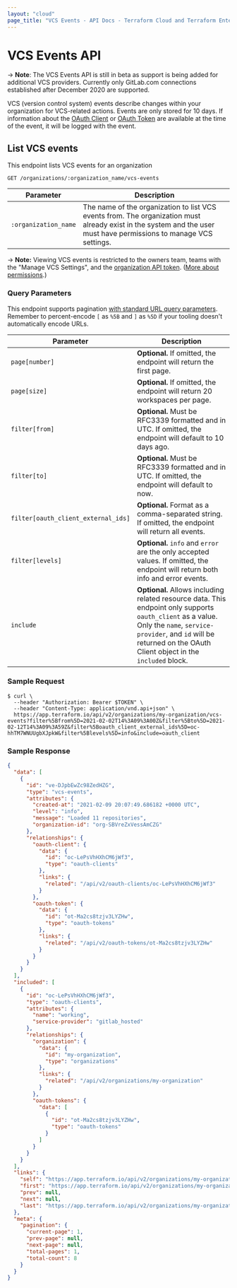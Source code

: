 ```yaml
---
layout: "cloud"
page_title: "VCS Events - API Docs - Terraform Cloud and Terraform Enterprise"
---
```


# VCS Events API

-> **Note**: The VCS Events API is still in beta as support is being added for additional VCS providers. Currently only GitLab.com connections established after December 2020 are supported.

VCS (version control system) events describe changes within your organization for VCS-related actions. Events are only stored for 10 days. If information about the [OAuth Client](./oauth-clients.html) or [OAuth Token](./oauth-tokens.html) are available at the time of the event, it will be logged with the event.

## List VCS events

This endpoint lists VCS events for an organization

`GET /organizations/:organization_name/vcs-events`

Parameter            | Description
-------------------- | ------------
`:organization_name` | The name of the organization to list VCS events from. The organization must already exist in the system and the user must have permissions to manage VCS settings.

-> **Note:** Viewing VCS events is restricted to the owners team, teams with the "Manage VCS Settings", and the [organization API token](../users-teams-organizations/api-tokens.html#organization-api-tokens). ([More about permissions](../users-teams-organizations/permissions.html).)

### Query Parameters

This endpoint supports pagination [with standard URL query parameters](./index.html#query-parameters). Remember to percent-encode `[` as `%5B` and `]` as `%5D` if your tooling doesn't automatically encode URLs.

Parameter      | Description
---------------|------------
`page[number]`                      | **Optional.** If omitted, the endpoint will return the first page.
`page[size]`                        | **Optional.** If omitted, the endpoint will return 20 workspaces per page.
`filter[from]`                      | **Optional.** Must be RFC3339 formatted and in UTC. If omitted, the endpoint will default to 10 days ago.
`filter[to]`                        | **Optional.** Must be RFC3339 formatted and in UTC. If omitted, the endpoint will default to now.
`filter[oauth_client_external_ids]` | **Optional.** Format as a comma-separated string. If omitted, the endpoint will return all events.
`filter[levels]`                    | **Optional.** `info` and `error` are the only accepted values. If omitted, the endpoint will return both info and error events.
`include`                           | **Optional.** Allows including related resource data. This endpoint only supports `oauth_client` as a value. Only the `name`, `service-provider`, and `id` will be returned on the OAuth Client object in the `included` block.

### Sample Request

```shell
$ curl \
  --header "Authorization: Bearer $TOKEN" \
  --header "Content-Type: application/vnd.api+json" \
  https://app.terraform.io/api/v2/organizations/my-organization/vcs-events?filter%5Bfrom%5D=2021-02-02T14%3A09%3A00Z&filter%5Bto%5D=2021-02-12T14%3A09%3A59Z&filter%5Boauth_client_external_ids%5D=oc-hhTM7WNUUgbXJpkW&filter%5Blevels%5D=info&include=oauth_client
```

### Sample Response

```json
{
  "data": [
    {
      "id": "ve-DJpbEwZc98ZedHZG",
      "type": "vcs-events",
      "attributes": {
        "created-at": "2021-02-09 20:07:49.686182 +0000 UTC",
        "level": "info",
        "message": "Loaded 11 repositories",
        "organization-id": "org-SBVreZxVessAmCZG"
      },
      "relationships": {
        "oauth-client": {
          "data": {
            "id": "oc-LePsVhHXhCM6jWf3",
            "type": "oauth-clients"
          },
          "links": {
            "related": "/api/v2/oauth-clients/oc-LePsVhHXhCM6jWf3"
          }
        },
        "oauth-token": {
          "data": {
            "id": "ot-Ma2cs8tzjv3LYZHw",
            "type": "oauth-tokens"
          },
          "links": {
            "related": "/api/v2/oauth-tokens/ot-Ma2cs8tzjv3LYZHw"
          }
        }
      }
    }
  ],
  "included": [
    {
      "id": "oc-LePsVhHXhCM6jWf3",
      "type": "oauth-clients",
      "attributes": {
        "name": "working",
        "service-provider": "gitlab_hosted"
      },
      "relationships": {
        "organization": {
          "data": {
            "id": "my-organization",
            "type": "organizations"
          },
          "links": {
            "related": "/api/v2/organizations/my-organization"
          }
        },
        "oauth-tokens": {
          "data": [
            {
              "id": "ot-Ma2cs8tzjv3LYZHw",
              "type": "oauth-tokens"
            }
          ]
        }
      }
    }
  ],
  "links": {
    "self": "https://app.terraform.io/api/v2/organizations/my-organization/vcs-events?filter%5Bfrom%5D=2021-02-02T14%3A09%3A00Z\u0026filter%5Blevels%5D=info\u0026filter%5Boauth_client_external_ids%5D=oc-LePsVhHXhCM6jWf3\u0026filter%5Bto%5D=2021-02-12T14%3A09%3A59Z\u0026include=oauth_client\u0026organization_name=my-organization\u0026page%5Bnumber%5D=1\u0026page%5Bsize%5D=20",
    "first": "https://app.terraform.io/api/v2/organizations/my-organization/vcs-events?filter%5Bfrom%5D=2021-02-02T14%3A09%3A00Z\u0026filter%5Blevels%5D=info\u0026filter%5Boauth_client_external_ids%5D=oc-LePsVhHXhCM6jWf3\u0026filter%5Bto%5D=2021-02-12T14%3A09%3A59Z\u0026include=oauth_client\u0026organization_name=my-organization\u0026page%5Bnumber%5D=1\u0026page%5Bsize%5D=20",
    "prev": null,
    "next": null,
    "last": "https://app.terraform.io/api/v2/organizations/my-organization/vcs-events?filter%5Bfrom%5D=2021-02-02T14%3A09%3A00Z\u0026filter%5Blevels%5D=info\u0026filter%5Boauth_client_external_ids%5D=oc-LePsVhHXhCM6jWf3\u0026filter%5Bto%5D=2021-02-12T14%3A09%3A59Z\u0026include=oauth_client\u0026organization_name=my-organization\u0026page%5Bnumber%5D=1\u0026page%5Bsize%5D=20"
  },
  "meta": {
    "pagination": {
      "current-page": 1,
      "prev-page": null,
      "next-page": null,
      "total-pages": 1,
      "total-count": 8
    }
  }
}
```
